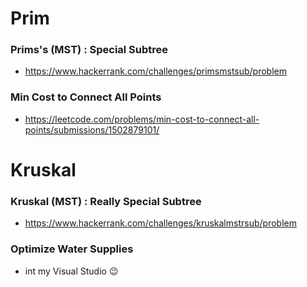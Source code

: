 # Prim
### Prims's (MST) : Special Subtree
* https://www.hackerrank.com/challenges/primsmstsub/problem
### Min Cost to Connect All Points
* https://leetcode.com/problems/min-cost-to-connect-all-points/submissions/1502879101/

# Kruskal
### Kruskal (MST) : Really Special Subtree
* https://www.hackerrank.com/challenges/kruskalmstrsub/problem
### Optimize Water Supplies
* int my Visual Studio 😉
